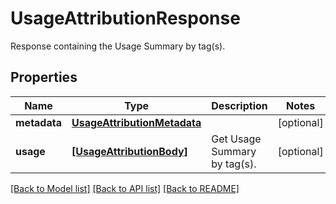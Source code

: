 # UsageAttributionResponse

Response containing the Usage Summary by tag(s).
## Properties
Name | Type | Description | Notes
------------ | ------------- | ------------- | -------------
**metadata** | [**UsageAttributionMetadata**](UsageAttributionMetadata.md) |  | [optional] 
**usage** | [**[UsageAttributionBody]**](UsageAttributionBody.md) | Get Usage Summary by tag(s). | [optional] 

[[Back to Model list]](README.md#documentation-for-models) [[Back to API list]](README.md#documentation-for-api-endpoints) [[Back to README]](README.md)


